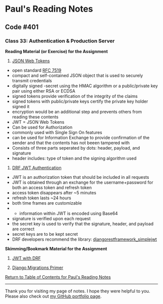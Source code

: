 # Paul's Reading Notes

## Code #401

### Class 33: Authentication & Production Server

**Reading Material (or Exercise) for the Assignment**
1. [JSON Web Tokens](https://jwt.io/introduction/)
- open standard [RFC 7519](https://tools.ietf.org/html/rfc7519)
- compact and self-contained JSON object that is used to securely transmit credentials
- digitally signed
-secret using the HMAC algorithm or a public/private key pair using either RSA or ECDSA
- signed tokens provide verification of the integrity of the claims
- signed tokens with public/private keys certify the private key holder signed it
- encryption would be an additional step and prevents others from reading these contents
- JWT = JSON Web Tokens
- Can be used for Authorization
- commonly used with Single Sign On features
- can be used for Information Exchange to provide confirmation of the sender and that the contents has not beeen tampered with
- Consists of three parts seperated by dots:  header, payload, and signature
- header includes: type of token and the signing algorithm used


1. [DRF JWT Authentication](https://simpleisbetterthancomplex.com/tutorial/2018/12/19/how-to-use-jwt-authentication-with-django-rest-framework.html)
- JWT is an authorization token that should be included in all requests
- JWT is obtained through an exchange for the username+password for both an access token and refresh token
- access token disappears after ~5 minutes
- refresh token lasts ~24 hours
- both time frames are customizable
- - information within JWT is encoded using Base64
- signature is verified upon each request
- the secret key is used to verify that the signature, header, and payload are correct
- secret keys are to be kept secret
- DRF developers recommend the library: [djangorestframework_simplejwt](https://github.com/davesque/django-rest-framework-simplejwt)


**Skimming/Bookmark Material for the Assignment**
1. [JWT with DRF](https://www.youtube.com/watch?v=Fhcn2qx-4VQ)


1. [Django Migrations Primer](https://realpython.com/django-migrations-a-primer/)



[Return to Table of Contents for Paul's Reading Notes](https://paul-leonard.github.io/reading-notes/ "Go back to find more notes!")



---



Thank you for visiting my page of notes.  I hope they were helpful to you.  Please also check out [my GitHub portfolio page](https://github.com/paul-leonard "Paul's GitHub Portfolio").